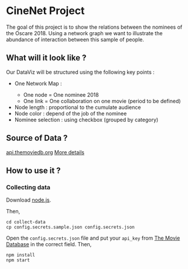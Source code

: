 # CineNet Project

The goal of this project is to show the relations between the nominees of the Oscare 2018. Using a network graph we want to illustrate the abundance of interaction between this sample of people.

## What will it look like ?

Our DataViz will be structured using the following key points :

<ul>
  <li> One Network Map : </li>
  <ul>
    <li>One node = One nominee 2018</li>
    <li>One link = One collaboration on one movie (period to be defined)</li>
  </ul>
  <li> Node length : proportional to the cumulate audience</li>
  <li> Node color : depend of the job of the nominee</li>
  <li> Nominee selection : using checkbox (grouped by category)</li>
</ul>

## Source of Data ?

[api.themoviedb.org](https://www.themoviedb.org/)
[More details](https://github.com/fregogui/CineNet/blob/master/DATA.MD)

## How to use it ?

### Collecting data

Download [node.js](https://nodejs.org/).

Then,

```
cd collect-data
cp config.secrets.sample.json config.secrets.json
```

Open the `config.secrets.json` file and put your `api_key` from [The Movie Database](https://www.themoviedb.org/) in the correct field.
Then, 

```
npm install
npm start
```

 
